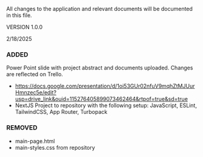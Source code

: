 All changes to the application and relevant documents will be documented in this file.

VERSION 1.0.0

2/18/2025
### ADDED 
Power Point slide with project abstract and documents uploaded. Changes are reflected on Trello. 
- https://docs.google.com/presentation/d/1oi53GUr02nfuV9mqhZtMJUurHmnzec5e/edit?usp=drive_link&ouid=115276405899073462464&rtpof=true&sd=true
- NextJS Project to repository with the following setup: JavaScript, ESLint, TailwindCSS, App Router, Turbopack

### REMOVED
- main-page.html
- main-styles.css 
from repository

